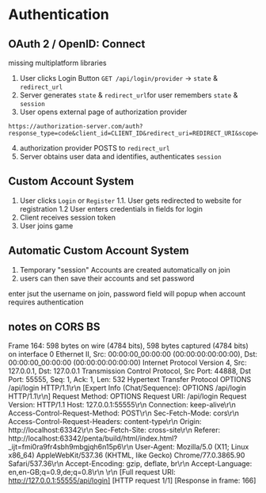# Authentication

## OAuth 2 / OpenID: Connect

missing multiplatform libraries

1. User clicks Login Button
  `GET /api/login/provider` -> `state` & `redirect_url`
2. Server generates `state` & `redirect_url`for user
 remembers `state` & `session`
3. User opens external page of authorization provider
```
https://authorization-server.com/auth?response_type=code&client_id=CLIENT_ID&redirect_uri=REDIRECT_URI&scope=photos&state=1234zyx
```
4. authorization provider POSTS to `redirect_url`
5. Server obtains user data and identifies, authenticates `session`

## Custom Account System

1. User clicks `Login` or `Register`
1.1. User gets redirected to website for registration
1.2 User enters credentials in fields for login
2. Client receives session token
3. User joins game

## Automatic Custom Account System

1. Temporary "session" Accounts are created automatically on join
2. users can then save their accounts and set password

enter jsut the username on join, 
password field will popup when account requires authentication

## notes on CORS BS

Frame 164: 598 bytes on wire (4784 bits), 598 bytes captured (4784 bits) on interface 0
Ethernet II, Src: 00:00:00_00:00:00 (00:00:00:00:00:00), Dst: 00:00:00_00:00:00 (00:00:00:00:00:00)
Internet Protocol Version 4, Src: 127.0.0.1, Dst: 127.0.0.1
Transmission Control Protocol, Src Port: 44888, Dst Port: 55555, Seq: 1, Ack: 1, Len: 532
Hypertext Transfer Protocol
    OPTIONS /api/login HTTP/1.1\r\n
        [Expert Info (Chat/Sequence): OPTIONS /api/login HTTP/1.1\r\n]
        Request Method: OPTIONS
        Request URI: /api/login
        Request Version: HTTP/1.1
    Host: 127.0.0.1:55555\r\n
    Connection: keep-alive\r\n
    Access-Control-Request-Method: POST\r\n
    Sec-Fetch-Mode: cors\r\n
    Access-Control-Request-Headers: content-type\r\n
    Origin: http://localhost:63342\r\n
    Sec-Fetch-Site: cross-site\r\n
    Referer: http://localhost:63342/penta/build/html/index.html?_ijt=fmi0ra9fr4sbh9mbgjqh6n15p6\r\n
    User-Agent: Mozilla/5.0 (X11; Linux x86_64) AppleWebKit/537.36 (KHTML, like Gecko) Chrome/77.0.3865.90 Safari/537.36\r\n
    Accept-Encoding: gzip, deflate, br\r\n
    Accept-Language: en,en-GB;q=0.9,de;q=0.8\r\n
    \r\n
    [Full request URI: http://127.0.0.1:55555/api/login]
    [HTTP request 1/1]
    [Response in frame: 166]
 